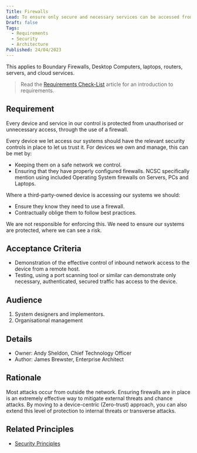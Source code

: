 ```yaml
---
Title: Firewalls
Lead: To ensure only secure and necessary services can be accessed from the internet
Draft: false
Tags:
  - Requirements
  - Security
  - Architecture
Published: 24/04/2023
---
```


This applies to Boundary Firewalls, Desktop Computers, laptops, routers, servers, and cloud services.

> Read the [Requirements Check-List](xref:requirements-checklist) article for an introduction to requirements.

## Requirement

Every device and service in our control is protected from unauthorised or unnecessary access, through the use of a firewall.

Every device we let access our systems should have the relevant security controls in place to let us trust it. For devices we own and manage, this can be met by:

* Keeping them on a safe network we control.
* Ensuring that they have properly configured firewalls. NCSC specifically mention using included Operating System firewalls on Servers, PCs and Laptops.

Where a third-party-owned device is accessing our systems we should:

* Ensure they know they need to use a firewall.
* Contractually oblige them to follow best practices.

We are not responsible for enforcing this. We need to ensure our systems are protected, where we can see a risk.

## Acceptance Criteria

* Demonstration of the effective control of inbound network access to the device from a remote host.
* Testing, using a port scanning tool or similar can demonstrate only necessary, authenticated, secured traffic has access to the device.

## Audience

  1. System designers and implementors.
  2. Organisational management

## Details

* Owner: Andy Sheldon, Chief Technology Officer
* Author: James Brewster, Enterprise Architect

## Rationale

Most attacks occur from outside the network. Ensuring firewalls are in place is an extremely effective way to mitigate external threats and chance attacks. By moving to a device-centric (Zero-trust) approach, you can also extend this level of protection to internal threats or transverse attacks.

## Related Principles

* [Security Principles](xref:security-principles)
